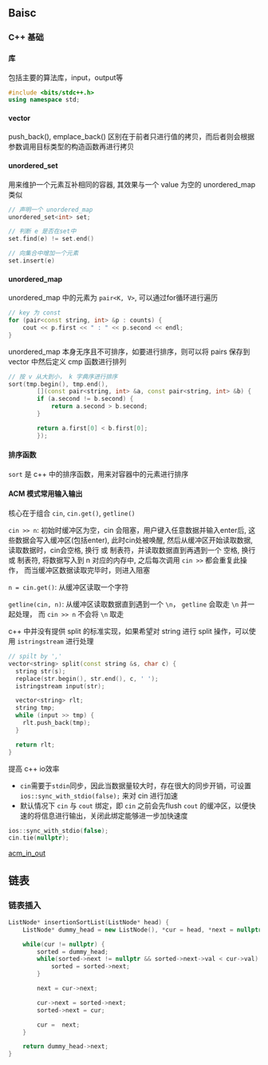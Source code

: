 ## Baisc

### C++ 基础

#### 库

包括主要的算法库，input，output等

```c++
#include <bits/stdc++.h>
using namespace std;
```

#### vector

push_back(), emplace_back() 区别在于前者只进行值的拷贝，而后者则会根据参数调用目标类型的构造函数再进行拷贝

#### unordered_set

用来维护一个元素互补相同的容器, 其效果与一个 value 为空的 unordered_map 类似

```c++
// 声明一个 unordered_map
unordered_set<int> set;

// 判断 e 是否在set中
set.find(e) != set.end()

// 向集合中增加一个元素
set.insert(e)
```

#### unordered_map

unordered_map 中的元素为 `pair<K, V>`, 可以通过for循环进行遍历

```c++
// key 为 const
for (pair<const string, int> &p : counts) {
    cout << p.first << " : " << p.second << endl;
}
```

unordered_map 本身无序且不可排序，如要进行排序，则可以将 pairs 保存到 vector 中然后定义 cmp 函数进行排列

```c++
// 按 v 从大到小， k 字典序进行排序
sort(tmp.begin(), tmp.end(),
        [](const pair<string, int> &a, const pair<string, int> &b) {
        if (a.second != b.second) {
            return a.second > b.second;
        }

        return a.first[0] < b.first[0];
        });
```
#### 排序函数

`sort` 是 c++ 中的排序函数，用来对容器中的元素进行排序

#### ACM 模式常用输入输出

核心在于组合 `cin`, `cin.get()`, `getline()`

`cin >> n`: 初始时缓冲区为空，cin 会阻塞，用户键入任意数据并输入enter后, 这些数据会写入缓冲区(包括enter), 此时cin处被唤醒, 然后从缓冲区开始读取数据, 读取数据时，cin会空格, 换行 或 制表符，并读取数据直到再遇到一个 空格, 换行 或 制表符, 将数据写入到 n 对应的内存中, 之后每次调用 `cin >>` 都会重复此操作， 而当缓冲区数据读取完毕时，则进入阻塞

`n = cin.get()`: 从缓冲区读取一个字符

`getline(cin, n)`: 从缓冲区读取数据直到遇到一个 `\n`， `getline` 会取走 `\n` 并一起处理， 而 `cin >> n` 不会将 `\n` 取走 


c++ 中并没有提供 split 的标准实现，如果希望对 string 进行 split 操作，可以使用 `istringstream` 进行处理

```c++
// spilt by ','
vector<string> split(const string &s, char c) {
  string str(s);
  replace(str.begin(), str.end(), c, ' ');
  istringstream input(str);

  vector<string> rlt;
  string tmp;
  while (input >> tmp) {
    rlt.push_back(tmp);
  }

  return rlt;
}
```

提高 c++ io效率
- `cin`需要于`stdin`同步，因此当数据量较大时，存在很大的同步开销，可设置 `ios::sync_with_stdio(false);` 来对 cin 进行加速
- 默认情况下 `cin` 与 `cout` 绑定，即 `cin` 之前会先flush `cout` 的缓冲区，以便快速的将信息进行输出，关闭此绑定能够进一步加快速度

```c++
ios::sync_with_stdio(false);
cin.tie(nullptr);
```
[acm_in_out](https://zhuanlan.zhihu.com/p/494535515)



## 链表

### 链表插入

```c++
ListNode* insertionSortList(ListNode* head) {
    ListNode* dummy_head = new ListNode(), *cur = head, *next = nullptr, *sorted = nullptr;

    while(cur != nullptr) {
        sorted = dummy_head;
        while(sorted->next != nullptr && sorted->next->val < cur->val) {
            sorted = sorted->next;
        }

        next = cur->next;

        cur->next = sorted->next;
        sorted->next = cur;

        cur =  next;
    }

    return dummy_head->next;
}
```